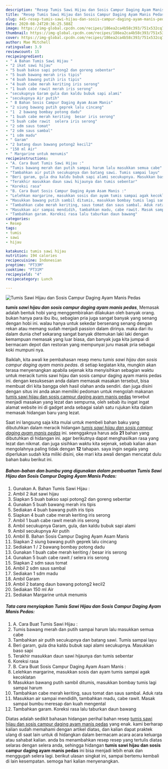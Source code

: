 ```yaml
---
description: "Resep Tumis Sawi Hijau dan Sosis Campur Daging Ayam Manis Pedas, Menggugah Selera"
title: "Resep Tumis Sawi Hijau dan Sosis Campur Daging Ayam Manis Pedas, Menggugah Selera"
slug: 445-resep-tumis-sawi-hijau-dan-sosis-campur-daging-ayam-manis-pedas-menggugah-selera
date: 2020-08-24T20:36:25.588Z
image: https://img-global.cpcdn.com/recipes/186ea2ca4b58c393/751x532cq70/tumis-sawi-hijau-dan-sosis-campur-daging-ayam-manis-pedas-foto-resep-utama.jpg
thumbnail: https://img-global.cpcdn.com/recipes/186ea2ca4b58c393/751x532cq70/tumis-sawi-hijau-dan-sosis-campur-daging-ayam-manis-pedas-foto-resep-utama.jpg
cover: https://img-global.cpcdn.com/recipes/186ea2ca4b58c393/751x532cq70/tumis-sawi-hijau-dan-sosis-campur-daging-ayam-manis-pedas-foto-resep-utama.jpg
author: Mae Mitchell
ratingvalue: 3.9
reviewcount: 15
recipeingredient:
- " A Bahan Tumis Sawi Hijau "
- "2 ikat sawi hijau"
- "5 buah bakso sapi potong2 dan goreng sebentar"
- "5 buah bawang merah iris tipis"
- "4 buah bawang putih iris tipis"
- "4 buah cabe merah keriting iris serong"
- "1 buah cabe rawit merah iris serong"
- "secukupnya Garam gula dan kaldu bubuk sapi alami"
- "secukupnya Air putih"
- " B Bahan Sosis Campur Daging Ayam Asam Manis"
- "2 siung bawang putih geprek lalu cincang"
- "1  2 bawang bombay potong dadu"
- "1 buah cabe merah keriting  besar iris serong"
- "5 buah cabe rawit  selera iris serong"
- "2 sdm saus tomat"
- "2 sdm saus sambal"
- "1 sdm madu"
- " Garam"
- "2 batang daun bawang potong2 kecil2"
- "150 ml Air"
- " Margarine untuk menumis"
recipeinstructions:
- "A. Cara Buat Tumis Sawi Hijau :"
- "Tumis bawang merah dan putih sampai harum lalu masukkan semua cabe"
- "Tambahkan air putih secukupnya dan batang sawi. Tumis sampai layu"
- "Beri garam, gula dna kaldu bubuk sapi alami secukupnya. Masukkan baso sapi"
- "Terakhir masukkan daun sawi hijaunya dan tumis sebentar"
- "Koreksi rasa"
- "B. Cara Buat Sosis Campur Daging Ayam Asam Manis :"
- "Lelehkan margarine, masukkan sosis dan ayam tumis sampai agak kecoklatan"
- "Masukkan bawang putih sambil ditumis, masukkan bombay tumis lagi sampai harum"
- "Tambahkan cabe merah keriting, saus tomat dan saus sambal. Aduk rata"
- "Masukkan air sampai mendidih, tambahkan madu, cabe rawit. Masak sampai bumbu meresap dan kuah mengental"
- "Tambahkan garam. Koreksi rasa lalu taburkan daun bawang"
categories:
- Resep
tags:
- tumis
- sawi
- hijau

katakunci: tumis sawi hijau 
nutrition: 194 calories
recipecuisine: Indonesian
preptime: "PT33M"
cooktime: "PT31M"
recipeyield: "4"
recipecategory: Lunch

---
```



![Tumis Sawi Hijau dan Sosis Campur Daging Ayam Manis Pedas](https://img-global.cpcdn.com/recipes/186ea2ca4b58c393/751x532cq70/tumis-sawi-hijau-dan-sosis-campur-daging-ayam-manis-pedas-foto-resep-utama.jpg)

<b><i>tumis sawi hijau dan sosis campur daging ayam manis pedas</i></b>, Memasak adalah bentuk hobi yang menggembirakan dilakukan oleh banyak orang. bukan hanya para ibu ibu, sebagian pria juga sangat banyak yang senang dengan hobi ini. walau hanya untuk sekedar bersenang senang dengan rekan atau memang sudah menjadi passion dalam dirinya. maka dari itu dalam dunia chef sekarang sangat banyak ditemukan laki laki dengan kemampuan memasak yang luar biasa, dan banyak juga kita jumpai di bermacam depot dan restoran yang mempunyai juru masak pria sebagai koki mumpuni nya.

Baiklah, kita awali ke pembahasan resep menu <i>tumis sawi hijau dan sosis campur daging ayam manis pedas</i>. di setiap kegiatan kita, mungkin akan terasa menyenangkan apabila sejenak kita menyisihkan sebagian waktu untuk meracik tumis sawi hijau dan sosis campur daging ayam manis pedas ini. dengan kesuksesan anda dalam memasak masakan tersebut, bisa membuat diri kita bangga oleh hasil olahan anda sendiri. dan juga disini dengan situs ini anda akan memiliki pedoman untuk mengolah makanan <u>tumis sawi hijau dan sosis campur daging ayam manis pedas</u> tersebut menjadi masakan yang lezat dan sempurna, oleh sebab itu ingat ingat alamat website ini di gadget anda sebagai salah satu rujukan kita dalam memasak hidangan baru yang lezat.




Saat ini langsung saja kita mulai untuk membeli bahan baku yang dibutuhkan dalam meracik hidangan <u><i>tumis sawi hijau dan sosis campur daging ayam manis pedas</i></u> ini. seenggaknya harus ada <b>21</b> bahan yang dibutuhkan di hidangan ini. agar berikutnya dapat menghasilkan rasa yang lezat dan nikmat. dan juga sisihkan waktu kita sejenak, sebab kalian akan mengolahnya paling tidak dengan <b>12</b> tahapan. saya ingin segala yang diperlukan sudah kita miliki disini, oke mari kita awali dengan mencatat dulu bahan baku berikut ini.

<!--inarticleads1-->

##### Bahan-bahan dan bumbu yang digunakan dalam pembuatan Tumis Sawi Hijau dan Sosis Campur Daging Ayam Manis Pedas:

1. Gunakan  A. Bahan Tumis Sawi Hijau :
1. Ambil 2 ikat sawi hijau
1. Siapkan 5 buah bakso sapi potong2 dan goreng sebentar
1. Gunakan 5 buah bawang merah iris tipis
1. Sediakan 4 buah bawang putih iris tipis
1. Siapkan 4 buah cabe merah keriting iris serong
1. Ambil 1 buah cabe rawit merah iris serong
1. Ambil secukupnya Garam, gula, dan kaldu bubuk sapi alami
1. Ambil secukupnya Air putih
1. Ambil  B. Bahan Sosis Campur Daging Ayam Asam Manis
1. Siapkan 2 siung bawang putih geprek lalu cincang
1. Sediakan 1 / 2 bawang bombay potong dadu
1. Gunakan 1 buah cabe merah keriting / besar iris serong
1. Gunakan 5 buah cabe rawit / selera iris serong
1. Siapkan 2 sdm saus tomat
1. Ambil 2 sdm saus sambal
1. Sediakan 1 sdm madu
1. Ambil  Garam
1. Ambil 2 batang daun bawang potong2 kecil2
1. Sediakan 150 ml Air
1. Sediakan  Margarine untuk menumis




<!--inarticleads2-->

##### Tata cara menyiapkan Tumis Sawi Hijau dan Sosis Campur Daging Ayam Manis Pedas:

1. A. Cara Buat Tumis Sawi Hijau :
1. Tumis bawang merah dan putih sampai harum lalu masukkan semua cabe
1. Tambahkan air putih secukupnya dan batang sawi. Tumis sampai layu
1. Beri garam, gula dna kaldu bubuk sapi alami secukupnya. Masukkan baso sapi
1. Terakhir masukkan daun sawi hijaunya dan tumis sebentar
1. Koreksi rasa
1. B. Cara Buat Sosis Campur Daging Ayam Asam Manis :
1. Lelehkan margarine, masukkan sosis dan ayam tumis sampai agak kecoklatan
1. Masukkan bawang putih sambil ditumis, masukkan bombay tumis lagi sampai harum
1. Tambahkan cabe merah keriting, saus tomat dan saus sambal. Aduk rata
1. Masukkan air sampai mendidih, tambahkan madu, cabe rawit. Masak sampai bumbu meresap dan kuah mengental
1. Tambahkan garam. Koreksi rasa lalu taburkan daun bawang




Diatas adalah sedikit bahasan hidangan perihal bahan resep <u>tumis sawi hijau dan sosis campur daging ayam manis pedas</u> yang enak. kami berharap kalian sudah memahami dengan artikel diatas, dan kalian dapat praktek ulang di saat lain untuk di hidangkan dalam bermacam acara acara keluarga atau sahabat kalian. anda bs menambahkan resep resep yang tertulis diatas selaras dengan selera anda, sehingga hidangan <b>tumis sawi hijau dan sosis campur daging ayam manis pedas</b> ini bisa menjadi lebih enak dan menggugah selera lagi. berikut ulasan singkat ini, sampai bertemu kembali di lain kesempatan. semoga hari kalian menyenangkan.

